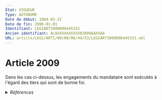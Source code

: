 ```yaml
---
État: VIGUEUR
Type: AUTONOME
Date de début: 1804-03-21
Date de fin: 2999-01-01
Identifiant: LEGIARTI000006445331
Ancien identifiant: ACAXXXXXXXX5X02009AAXXAA
URL: article/LEGI/ARTI/00/00/06/44/53/LEGIARTI000006445331.xml
---
```


<h1>Article 2009</h1>

Dans les cas ci-dessus, les engagements du mandataire sont exécutés à l'égard
des tiers qui sont de bonne foi.


<details>
  <summary><em>Références</em></summary>

  <h2>Références faites par l'article</h2>
  
  <ul>
    <li>
      CODIFICATION source Loi 1804-03-10
    </li>
    <li>
      CREATION source Loi 1804-03-10 promulguée le 20 mars 1804
    </li>
  </ul>
</details>
